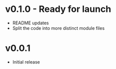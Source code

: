 # v0.1.0 - Ready for launch
* README updates
* Split the code into more distinct module files

# v0.0.1
* Initial release